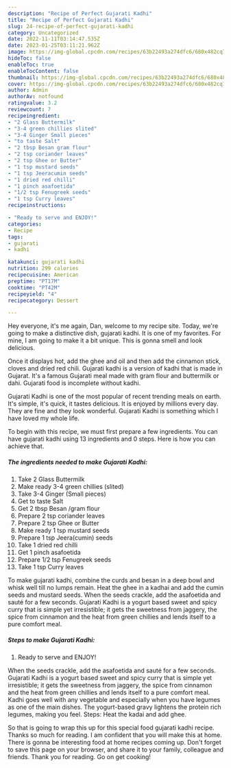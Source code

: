 ```yaml
---
description: "Recipe of Perfect Gujarati Kadhi"
title: "Recipe of Perfect Gujarati Kadhi"
slug: 24-recipe-of-perfect-gujarati-kadhi
category: Uncategorized
date: 2022-11-11T03:14:47.535Z
date: 2023-01-25T03:11:21.962Z
image: https://img-global.cpcdn.com/recipes/63b22493a274dfc6/680x482cq70/gujarati-kadhi-recipe-main-photo.jpg
hideToc: false
enableToc: true
enableTocContent: false
thumbnail: https://img-global.cpcdn.com/recipes/63b22493a274dfc6/680x482cq70/gujarati-kadhi-recipe-main-photo.jpg
cover: https://img-global.cpcdn.com/recipes/63b22493a274dfc6/680x482cq70/gujarati-kadhi-recipe-main-photo.jpg
author: Admin
authorAv: notfound
ratingvalue: 3.2
reviewcount: 7
recipeingredient:
- "2 Glass Buttermilk"
- "3-4 green chillies slited"
- "3-4 Ginger Small pieces"
- "to taste Salt"
- "2 tbsp Besan gram flour"
- "2 tsp coriander leaves"
- "2 tsp Ghee or Butter"
- "1 tsp mustard seeds"
- "1 tsp Jeeracumin seeds"
- "1 dried red chilli"
- "1 pinch asafoetida"
- "1/2 tsp Fenugreek seeds"
- "1 tsp Curry leaves"
recipeinstructions:

- "Ready to serve and ENJOY!"
categories:
- Recipe
tags:
- gujarati
- kadhi

katakunci: gujarati kadhi 
nutrition: 299 calories
recipecuisine: American
preptime: "PT17M"
cooktime: "PT42M"
recipeyield: "4"
recipecategory: Dessert

---
```



Hey everyone, it's me again, Dan, welcome to my recipe site. Today, we're going to make a distinctive dish, gujarati kadhi. It is one of my favorites. For mine, I am going to make it a bit unique. This is gonna smell and look delicious.

Once it displays hot, add the ghee and oil and then add the cinnamon stick, cloves and dried red chili. Gujarati kadhi is a version of kadhi that is made in Gujarat. It&#39;s a famous Gujarati meal made with gram flour and buttermilk or dahi. Gujarati food is incomplete without kadhi.

Gujarati Kadhi is one of the most popular of recent trending meals on earth. It's simple, it's quick, it tastes delicious. It is enjoyed by millions every day. They are fine and they look wonderful. Gujarati Kadhi is something which I have loved my whole life.


To begin with this recipe, we must first prepare a few ingredients. You can have gujarati kadhi using 13 ingredients and 0 steps. Here is how you can achieve that.

<!--inarticleads1-->

##### The ingredients needed to make Gujarati Kadhi:

1. Take 2 Glass Buttermilk
1. Make ready 3-4 green chillies (slited)
1. Take 3-4 Ginger (Small pieces)
1. Get to taste Salt
1. Get 2 tbsp Besan /gram flour
1. Prepare 2 tsp coriander leaves
1. Prepare 2 tsp Ghee or Butter
1. Make ready 1 tsp mustard seeds
1. Prepare 1 tsp Jeera(cumin) seeds
1. Take 1 dried red chilli
1. Get 1 pinch asafoetida
1. Prepare 1/2 tsp Fenugreek seeds
1. Take 1 tsp Curry leaves


To make gujarati kadhi, combine the curds and besan in a deep bowl and whisk well till no lumps remain. Heat the ghee in a kadhai and add the cumin seeds and mustard seeds. When the seeds crackle, add the asafoetida and sauté for a few seconds. Gujarati Kadhi is a yogurt based sweet and spicy curry that is simple yet irresistible; it gets the sweetness from jaggery, the spice from cinnamon and the heat from green chillies and lends itself to a pure comfort meal. 

<!--inarticleads2-->

##### Steps to make Gujarati Kadhi:


1. Ready to serve and ENJOY!

When the seeds crackle, add the asafoetida and sauté for a few seconds. Gujarati Kadhi is a yogurt based sweet and spicy curry that is simple yet irresistible; it gets the sweetness from jaggery, the spice from cinnamon and the heat from green chillies and lends itself to a pure comfort meal. Kadhi goes well with any vegetable and especially when you have legumes as one of the main dishes. The yogurt-based gravy lightens the protein rich legumes, making you feel. Steps: Heat the kadai and add ghee. 

So that is going to wrap this up for this special food gujarati kadhi recipe. Thanks so much for reading. I am confident that you will make this at home. There is gonna be interesting food at home recipes coming up. Don't forget to save this page on your browser, and share it to your family, colleague and friends. Thank you for reading. Go on get cooking!
